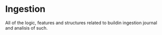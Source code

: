 # Ingestion

All of the logic, features and structures related to buildin ingestion journal and analisis of such.